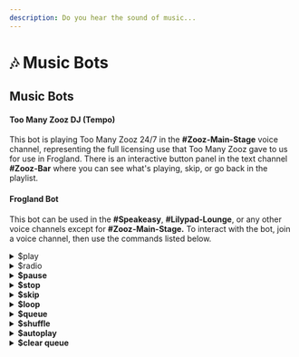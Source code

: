 ```yaml
---
description: Do you hear the sound of music...
---
```


# 🎶 Music Bots

## Music Bots

#### Too Many Zooz DJ (Tempo)

This bot is playing Too Many Zooz 24/7 in the **#Zooz-Main-Stage** voice channel, representing the full licensing use that Too Many Zooz gave to us for use in Frogland. There is an interactive button panel in the text channel **#Zooz-Bar** where you can see what's playing, skip, or go back in the playlist.

#### Frogland Bot

This bot can be used in the **#Speakeasy**, **#Lilypad-Lounge**, or any other voice channels except for **#Zooz-Main-Stage.** To interact with the bot, join a voice channel, then use the commands listed below.

<details>

<summary>$play</summary>

Follow the command with a **song title**, **artist name**, **album**, or **UR**L. Plays a song if nothing is on, otherwise adds to the queue.

</details>

<details>

<summary>$radio</summary>

Follow the command with the **radio station name.** Stream a radio station.

</details>

<details>

<summary><strong>$pause</strong></summary>

Pauses the music

</details>

<details>

<summary><strong>$stop</strong></summary>

Stops the music and the bot will exit the channel

</details>

<details>

<summary><strong>$skip</strong></summary>

Skips to the next song.

</details>

<details>

<summary><strong>$loop</strong></summary>

Adds the songs back to the queue when finished.

</details>

<details>

<summary><strong>$queue</strong></summary>

View songs in the queue.

</details>

<details>

<summary><strong>$shuffle</strong></summary>

Shuffles the queue.

</details>

<details>

<summary><strong>$autoplay</strong></summary>

Will play similar songs once the queue is over.

</details>

<details>

<summary><strong>$clear queue</strong></summary>

Clears all songs from the queue.

</details>
